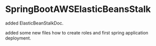 # SpringBootAWSElasticBeansStalk

added ElasticBeanStalkDoc.

added some new files how to create roles and first spring application deployment.
